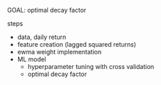GOAL: optimal decay factor

steps
- data, daily return
- feature creation (lagged squared returns)
- ewma weight implementation
- ML model
  - hyperparameter tuning with cross validation
  - optimal decay factor

